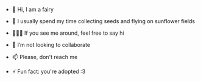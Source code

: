 - 👋 Hi, I am a fairy
- 👀 I usually spend my time collecting seeds and flying on sunflower fields
- 🧚🏻‍♀️ If you see me around, feel free to say hi
  
- 💞️ I’m not looking to collaborate
- 📫 Please, don't reach me

- ⚡ Fun fact: you're adopted :3

<!---
chiara620/chiara620 is a ✨ special ✨ repository because its `README.md` (this file) appears on your GitHub profile.
You can click the Preview link to take a look at your changes.
--->
